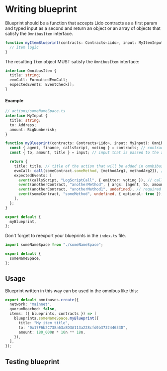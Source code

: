 # Writing blueprint

Blueprint should be a function that accepts Lido contracts as a first param and typed input as a second
and return an object or an array of objects that satisfy the `OmnibusItem` interface.

```typescript
function myItemBlueprint(contracts: Contracts<Lido>, input: MyItemInput): OmnibusItem | OmnibusItem[] {
  // item logic
}
```

The resulting `Item` object MUST satisfy the `OmnibusItem` interface:

```typescript
interface OmnibusItem {
  title: string;
  evmCall: FormattedEvmCall;
  expectedEvents: EventCheck[];
}
```

#### Example

```typescript
// actions/someNameSpace.ts
interface MyInput {
  title: string;
  to: Address;
  amount: BigNumberish;
}

function myBlueprint(contracts: Contracts<Lido>, input: MyInput): OmnibusItem {
  const { agent, finance, callsScript, voting } = contracts; // contracts that are used in the action
  const { to, amount, title } = input; // input that is passed to the action

  return {
    title: title, // title of the action that will be added in omnbibus description
    evmCall: call(someContract.someMethod, [methodArg1, methodArg2]), // call that will be added to the omnibus script
    expectedEvents: [
      event(callsScript, "LogScriptCall", { emitter: voting }), // callScript event will be fired in the each action
      event(anotherContract, "anotherMethod", { args: [agent, to, amount] }), // required event with args
      event(anotherContract, "anotherMethod1", undefined), // required event without args
      event(someContract, "someMethod", undefined, { optional: true }), // optional event without args
    ],
  };
}

export default {
  myBlueprint,
};
```

Don't forget to reexport your blueprints in the `index.ts` file.

```typescript
import someNameSpace from "./someNameSpace";

export default {
  someNameSpace,
};
```

## Usage

Blueprint written in this way can be used in the omnibus like this:

```typescript
export default omnibuses.create({
  network: "mainnet",
  quorumReached: false,
  items: ({ blueprints, contracts }) => [
    blueprints.someNameSpace.myBlueprint({
      title: "My item title",
      to: "0x17F6b2C738a63a8D3A113a228cfd0b373244633D",
      amount: 180_000n * 10n ** 18n,
    }),
  ],
});
```

## Testing blueprint
